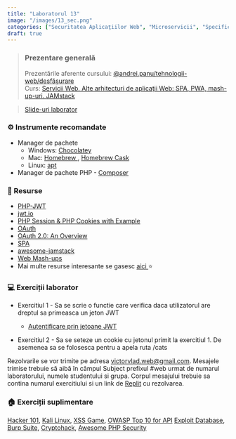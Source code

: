 ```yaml
---
title: "Laboratorul 13"
image: "/images/13_sec.png"
categories: ["Securitatea Aplicaţiilor Web", "Microservicii", "Specificarea API-urilor"]
draft: true
---
```


> ### ️Prezentare generală
> Prezentările aferente cursului: <a href="https://profs.info.uaic.ro/~andrei.panu/courses/web/web-film.html" target="_blank">@andrei.panu/tehnologii-web/desfășurare </a>  \
> Curs: <a href="https://profs.info.uaic.ro/~busaco/teach/courses/web/presentations/web11ServiciiWeb-Mashups-SPA-PWA.pdf" target="_blank">Servicii Web. Alte arhitecturi de aplicaţii Web: SPA, PWA, mash-up-uri. JAMstack</a>

<blockquote class="slides">
    <a href="https://docs.google.com/presentation/d/e/2PACX-1vQpcOR4r7PwJNFa5_PwZ_F0DGx2FnMjgPjm0LXmT7W6GaEdE3bgDKcb2TL2dZTtJJU_ekfFaEShKPan/pub?start=false&loop=false&delayms=3000" class="slides-link">Slide-uri laborator</a>
</blockquote>

### ⚙️ Instrumente recomandate
- Manager de pachete
    - Windows: <a href="https://chocolatey.org" target="_blank">Chocolatey </a>
    - Mac: <a href="https://chocolatey.org" target="_blank">Homebrew </a>, <a href="https://github.com/Homebrew/homebrew-cask" target="_blank">Homebrew Cask </a>
    - Linux: <a href="https://linuxize.com/post/how-to-use-apt-command/" target="_blank">apt </a>
- Manager de pachete PHP - <a href="https://getcomposer.org/" target="_blank">Composer</a>

### 📖 Resurse
- <a href="https://github.com/firebase/php-jwt">PHP-JWT</a>
- <a href="https://jwt.io/">jwt.io</a>
- <a href="https://www.guru99.com/cookies-and-sessions.html">PHP Session & PHP Cookies with Example</a>
- <a href="https://www.php.net/manual/en/book.oauth.php"> OAuth </a>
- <a href="https://www.youtube.com/watch?v=CPbvxxslDTU"> OAuth 2.0: An Overview </a>
- <a href="https://devopedia.org/single-page-application">SPA</a>
- <a href="https://github.com/automata/awesome-jamstack">awesome-jamstack</a>
- <a href="https://www.programmableweb.com/mashups/directory"> Web Mash-ups </a>
- Mai multe resurse interesante se gasesc   <a href="https://profs.info.uaic.ro/~busaco/teach/courses/web/web-film.html#week14" target="_blank">aici </a> ⭐

### 💻 Exerciții laborator
- <span>Exercitiul 1 - Sa se scrie o functie care verifica daca utilizatorul are dreptul sa primeasca un jeton JWT</span>
    - <a href="https://github.com/victorvlad19/web/raw/master/_posts/code/13/auth.zip" target="_blank">Autentificare prin jetoane JWT</a>

- <span>Exercitiul 2 - Sa se seteze un cookie cu jetonul primit la exercitiul 1. De asemenea sa se folosesca pentru a apela ruta /cats </span>

Rezolvarile se vor trimite pe adresa <a href="mailto:victorvlad.web@gmail.com" target="_blank">victorvlad.web@gmail.com</a>. Mesajele trimise  trebuie să aibă în câmpul Subject prefixul #web urmat de numarul laboratorului, numele studentului si grupa.
Corpul mesajului trebuie sa contina numarul exercitiului si un link de <a href="https://replit.com" target="_blank">Replit</a> cu rezolvarea.

### 🏠 Exerciții suplimentare
<a href="https://www.hacker101.com/">Hacker 101</a>,
<a href="https://www.kali.org/" target="_blank">Kali Linux</a>,
<a href="https://xss-game.appspot.com/" target="_blank">XSS Game</a>,
<a href="https://application.security/free/owasp-top-10-API">OWASP Top 10 for API</a>
<a href="https://www.exploit-db.com/">Exploit Database</a>,
<a href="https://portswigger.net/burp">Burp Suite</a>,
<a href="https://cryptohack.org/challenges/">Cryptohack</a>,
<a href="https://github.com/guardrailsio/awesome-php-security">Awesome PHP Security</a>